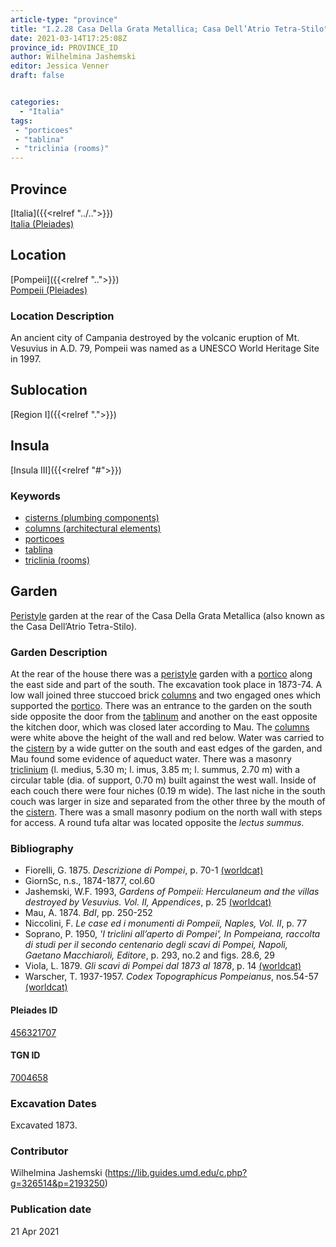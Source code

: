 ```yaml
---
article-type: "province"
title: "I.2.28 Casa Della Grata Metallica; Casa Dell’Atrio Tetra-Stilo"
date: 2021-03-14T17:25:08Z
province_id: PROVINCE_ID
author: Wilhelmina Jashemski
editor: Jessica Venner
draft: false


categories:
  - "Italia"
tags:
 - "porticoes"
 - "tablina"
 - "triclinia (rooms)"
---
```


## Province
[Italia]({{<relref "../..">}}) \
[Italia (Pleiades)](https://pleiades.stoa.org/places/1052)

## Location
[Pompeii]({{<relref "..">}}) \
[Pompeii (Pleiades)](https://pleiades.stoa.org/places/433032)


### Location Description
An ancient city of Campania destroyed by the volcanic eruption of Mt. Vesuvius in A.D. 79, Pompeii was named as a UNESCO World Heritage Site in 1997.

## Sublocation
[Region I]({{<relref ".">}})
## Insula
[Insula III]({{<relref "#">}})

### Keywords
- [cisterns (plumbing components)](http://vocab.getty.edu/page/aat/300052558)
- [columns (architectural elements)](http://vocab.getty.edu/page/aat/300001571)
- [porticoes](http://vocab.getty.edu/page/aat/300004145)
- [tablina](http://vocab.getty.edu/page/aat/300004180)
- [triclinia (rooms)](http://vocab.getty.edu/page/aat/300004359)


## Garden
[Peristyle](http://vocab.getty.edu/page/aat/300080971) garden at the rear of the Casa Della Grata Metallica (also known as the Casa Dell’Atrio Tetra-Stilo).

### Garden Description
At the rear of the house there was a [peristyle](http://vocab.getty.edu/page/aat/300080971) garden with a [portico](http://vocab.getty.edu/page/aat/300004145) along the east side and part of the south. The excavation took place in 1873-74. A low wall joined three stuccoed brick [columns](http://vocab.getty.edu/page/aat/300001571) and two engaged ones which supported the [portico](http://vocab.getty.edu/page/aat/300004145). There was an entrance to the garden on the south side opposite the door from the [tablinum](http://vocab.getty.edu/page/aat/300004180) and another on the east opposite the kitchen door, which was closed later according to Mau. The [columns](http://vocab.getty.edu/page/aat/300001571) were white above the height of the wall and red below. Water was carried to the [cistern](http://vocab.getty.edu/page/aat/300052558) by a wide gutter on the south and east edges of the garden, and Mau found some evidence of aqueduct water. There was a masonry [triclinium](http://vocab.getty.edu/page/aat/300004359) (l. medius, 5.30 m; l. imus, 3.85 m; l. summus, 2.70 m) with a circular table (dia. of support, 0.70 m) built against the west wall. Inside of each couch there were four niches (0.19 m wide). The last niche in the south couch was larger in size and separated from the other three by the mouth of the [cistern](http://vocab.getty.edu/page/aat/300052558). There was a small masonry podium on the north wall with steps for access. A round tufa altar was located opposite the *lectus summus*.


### Bibliography

* Fiorelli, G. 1875. *Descrizione di Pompei*, p. 70-1 [(worldcat)](https://www.worldcat.org/title/descrizione-di-pompei/oclc/9528380)    
* GiornSc, n.s., 1874-1877, col.60  
* Jashemski, W.F. 1993, *Gardens of Pompeii: Herculaneum and the villas destroyed by Vesuvius. Vol. II, Appendices*, p. 25 [(worldcat)](https://www.worldcat.org/title/gardens-of-pompeii-herculaneum-and-the-villas-destroyed-by-vesuvius-volume-2-appendices/oclc/222353569)  
* Mau, A. 1874. *BdI*, pp. 250-252  
* Niccolini, F. *Le case ed i monumenti di Pompeii, Naples, Vol. II*, p. 77  
* Soprano, P. 1950, *'I triclini all’aperto di Pompei', In Pompeiana, raccolta di studi per il secondo centenario degli scavi di Pompei, Napoli, Gaetano Macchiaroli, Editore*, p. 293, no.2 and figs. 28.6, 29  
* Viola, L. 1879. *Gli scavi di Pompei dal 1873 al 1878*, p. 14 [(worldcat)](https://www.worldcat.org/title/scavi-di-pompei-dal-1873-al-1878/oclc/254502217&referer=brief_results)   
* Warscher, T. 1937-1957. *Codex Topographicus Pompeianus*, nos.54-57 [(worldcat)](https://www.worldcat.org/title/codex-topographicus-pompeianus-1937-1957-and-undated/oclc/974375313&referer=brief_results)   

<!--#### Periodo ID-->

<!-- [PERIODO_ID](https://pleiades.stoa.org/places/PLEIADES_ID) -->

#### Pleiades ID
[456321707](https://pleiades.stoa.org/places/456321707)

#### TGN ID
[7004658](http://vocab.getty.edu/page/tgn/7004658)

###  Excavation Dates
Excavated 1873.

### Contributor
Wilhelmina Jashemski (https://lib.guides.umd.edu/c.php?g=326514&p=2193250)


### Publication date

21 Apr 2021
<!-- Format: dd MONTH_NAME yyyy -->

<!-- DATE -->
